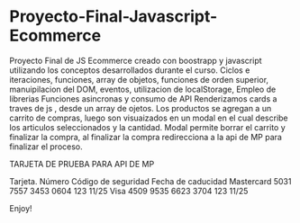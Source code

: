 # Proyecto-Final-Javascript-Ecommerce
Proyecto Final de JS 
Ecommerce creado con boostrapp y javascript utilizando los conceptos desarrollados durante el curso.
Ciclos e iteraciones, funciones, array de objetos, funciones de orden superior, manuipilacion del DOM, eventos, utilizacion de localStorage, Empleo de librerias Funciones asincronas y consumo de API 
Renderizamos cards a traves de js , desde un array de ojetos.
Los productos se agregan a un carrito de compras, luego son visuaizados en un modal en el cual describe los articulos seleccionados y la cantidad.
Modal permite borrar el carrito y finalizar la compra, al finalizar la compra redirecciona a la api de MP para finalizar el proceso.

TARJETA DE PRUEBA PARA API DE MP

Tarjeta.     	Número	                     Código de seguridad	          Fecha de caducidad
Mastercard	5031 7557 3453 0604	                 123	                          11/25
Visa	      4509 9535 6623 3704	                 123	                          11/25

Enjoy!
